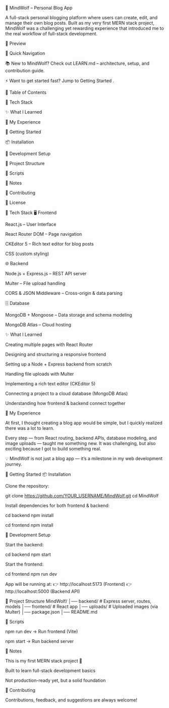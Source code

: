 🐺 MindWolf – Personal Blog App

A full-stack personal blogging platform where users can create, edit, and manage their own blog posts.
Built as my very first MERN stack project, MindWolf was a challenging yet rewarding experience that introduced me to the real workflow of full-stack development.

📸 Preview



🚀 Quick Navigation

📚 New to MindWolf? Check out LEARN.md
 – architecture, setup, and contribution guide.

⚡ Want to get started fast? Jump to Getting Started
.

📑 Table of Contents

🔧 Tech Stack

✨ What I Learned

🌱 My Experience

🚀 Getting Started

📦 Installation

🔧 Development Setup

📁 Project Structure

🧰 Scripts

📝 Notes

🤝 Contributing

📄 License

🔧 Tech Stack
🖥️ Frontend

React.js – User Interface

React Router DOM – Page navigation

CKEditor 5 – Rich text editor for blog posts

CSS (custom styling)

🌐 Backend

Node.js + Express.js – REST API server

Multer – File upload handling

CORS & JSON Middleware – Cross-origin & data parsing

🗄️ Database

MongoDB + Mongoose – Data storage and schema modeling

MongoDB Atlas – Cloud hosting

✨ What I Learned

Creating multiple pages with React Router

Designing and structuring a responsive frontend

Setting up a Node + Express backend from scratch

Handling file uploads with Multer

Implementing a rich text editor (CKEditor 5)

Connecting a project to a cloud database (MongoDB Atlas)

Understanding how frontend & backend connect together

🌱 My Experience

At first, I thought creating a blog app would be simple, but I quickly realized there was a lot to learn.

Every step — from React routing, backend APIs, database modeling, and image uploads — taught me something new. It was challenging, but also exciting because I got to build something real.

💡 MindWolf is not just a blog app — it’s a milestone in my web development journey.

🚀 Getting Started
📦 Installation

Clone the repository:

git clone https://github.com/YOUR_USERNAME/MindWolf.git
cd MindWolf


Install dependencies for both frontend & backend:

cd backend
npm install

cd frontend
npm install

🔧 Development Setup

Start the backend:

cd backend
npm start


Start the frontend:

cd frontend
npm run dev


App will be running at:
👉 http://localhost:5173 (Frontend)
👉 http://localhost:5000 (Backend API)

📁 Project Structure
MindWolf/
│── backend/          # Express server, routes, models
│── frontend/         # React app
│── uploads/          # Uploaded images (via Multer)
│── package.json
│── README.md

🧰 Scripts

npm run dev → Run frontend (Vite)

npm start → Run backend server

📝 Notes

This is my first MERN stack project 🎉

Built to learn full-stack development basics

Not production-ready yet, but a solid foundation

🤝 Contributing

Contributions, feedback, and suggestions are always welcome!
